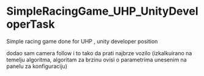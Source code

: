 # SimpleRacingGame_UHP_UnityDeveloperTask
Simple racing game done for UHP , unity developer position

dodao sam camera follow i to tako da prati najbrze vozilo (izkalkuirano na temelju algoritma, algoritam za brzinu ovisi o parametrima unesenim na panelu za konfiguraciju)
